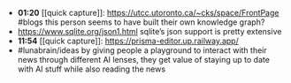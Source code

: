 - **01:20** [[quick capture]]:  https://utcc.utoronto.ca/~cks/space/FrontPage #blogs this person seems to have built their own knowledge graph?
- https://www.sqlite.org/json1.html sqlite’s json support is pretty extensive
- **11:54** [[quick capture]]:  https://prisma-editor.up.railway.app/
- #lunabrain/ideas by giving people a playground to interact with their news through different AI lenses, they get value of staying up to date with AI stuff while also reading the news